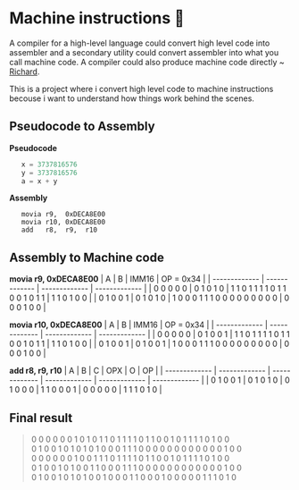 # Machine instructions 🔭
A compiler for a high-level language could convert high level code 
into assembler and a secondary utility could convert assembler into 
what you call machine code. A compiler could also produce 
machine code directly ~ [Richard](https://www.google.com). 

This is a project where i convert high level code to machine instructions becouse i want to understand how things work behind the scenes.

## Pseudocode to Assembly
**Pseudocode**
```python
   x = 3737816576
   y = 3737816576
   a = x + y
```

**Assembly**
```assembly
   movia r9,  0xDECA8E00
   movia r10, 0xDECA8E00
   add   r8,  r9,  r10
```
## Assembly to Machine code
**movia r9,  0xDECA8E00**
| A  | B | IMM16 | OP = 0x34 |
| ------------- | ------------- | ------------- | ------------- |
| 0 0 0 0 0  | 0 1 0 1 0  | 1 1 0 1 1 1 1 0 1 1 0 0 1 0 1 1  | 1 1 0 1 0 0  |
| 0 1 0 0 1  | 0 1 0 1 0  | 1 0 0 0 1 1 1 0 0 0 0 0 0 0 0 0  | 0 0 0 1 0 0  |

**movia r10,  0xDECA8E00**
| A  | B | IMM16 | OP = 0x34 |
| ------------- | ------------- | ------------- | ------------- |
| 0 0 0 0 0  | 0 1 0 0 1  | 1 1 0 1 1 1 1 0 1 1 0 0 1 0 1 1  | 1 1 0 1 0 0  |
| 0 1 0 0 1  | 0 1 0 0 1  | 1 0 0 0 1 1 1 0 0 0 0 0 0 0 0 0  | 0 0 0 1 0 0  |


**add r8,  r9, r10**
| A  | B | C | OPX | O | OP |
| ------------- | ------------- | ------------- | ------------- | ------------- | ------------- |
| 0 1 0 0 1  | 0 1 0 1 0 | 0 1 0 0 0 | 1 1 0 0 0 1 | 0 0 0 0 0 | 1 1 1 0 1 0 |

## Final result
>  0 0 0 0 0 0 1 0 1 0 1 1 0 1 1 1 1 0 1 1 0 0 1 0 1 1 1 1 0 1 0 0 <br>
>  0 1 0 0 1 0 1 0 1 0 1 0 0 0 1 1 1 0 0 0 0 0 0 0 0 0 0 0 0 1 0 0 <br>
>  0 0 0 0 0 0 1 0 0 1 1 1 0 1 1 1 1 0 1 1 0 0 1 0 1 1 1 1 0 1 0 0 <br>
>  0 1 0 0 1 0 1 0 0 1 1 0 0 0 1 1 1 0 0 0 0 0 0 0 0 0 0 0 0 1 0 0 <br>
>  0 1 0 0 1 0 1 0 1 0 0 1 0 0 0 1 1 0 0 0 1 0 0 0 0 0 1 1 1 0 1 0 
